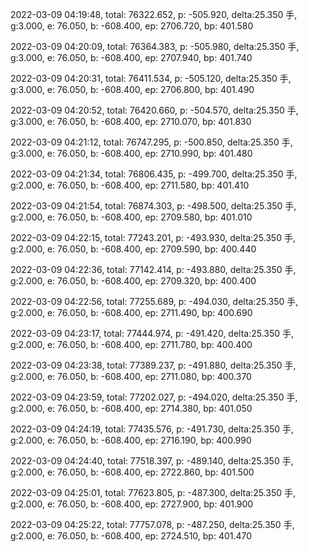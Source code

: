 2022-03-09 04:19:48, total: 76322.652, p: -505.920, delta:25.350 手, g:3.000, e: 76.050, b: -608.400, ep: 2706.720, bp: 401.580

2022-03-09 04:20:09, total: 76364.383, p: -505.980, delta:25.350 手, g:3.000, e: 76.050, b: -608.400, ep: 2707.940, bp: 401.740

2022-03-09 04:20:31, total: 76411.534, p: -505.120, delta:25.350 手, g:3.000, e: 76.050, b: -608.400, ep: 2706.800, bp: 401.490

2022-03-09 04:20:52, total: 76420.660, p: -504.570, delta:25.350 手, g:3.000, e: 76.050, b: -608.400, ep: 2710.070, bp: 401.830

2022-03-09 04:21:12, total: 76747.295, p: -500.850, delta:25.350 手, g:3.000, e: 76.050, b: -608.400, ep: 2710.990, bp: 401.480

2022-03-09 04:21:34, total: 76806.435, p: -499.700, delta:25.350 手, g:2.000, e: 76.050, b: -608.400, ep: 2711.580, bp: 401.410

2022-03-09 04:21:54, total: 76874.303, p: -498.500, delta:25.350 手, g:2.000, e: 76.050, b: -608.400, ep: 2709.580, bp: 401.010

2022-03-09 04:22:15, total: 77243.201, p: -493.930, delta:25.350 手, g:2.000, e: 76.050, b: -608.400, ep: 2709.590, bp: 400.440

2022-03-09 04:22:36, total: 77142.414, p: -493.880, delta:25.350 手, g:2.000, e: 76.050, b: -608.400, ep: 2709.320, bp: 400.400

2022-03-09 04:22:56, total: 77255.689, p: -494.030, delta:25.350 手, g:2.000, e: 76.050, b: -608.400, ep: 2711.490, bp: 400.690

2022-03-09 04:23:17, total: 77444.974, p: -491.420, delta:25.350 手, g:2.000, e: 76.050, b: -608.400, ep: 2711.780, bp: 400.400

2022-03-09 04:23:38, total: 77389.237, p: -491.880, delta:25.350 手, g:2.000, e: 76.050, b: -608.400, ep: 2711.080, bp: 400.370

2022-03-09 04:23:59, total: 77202.027, p: -494.020, delta:25.350 手, g:2.000, e: 76.050, b: -608.400, ep: 2714.380, bp: 401.050

2022-03-09 04:24:19, total: 77435.576, p: -491.730, delta:25.350 手, g:2.000, e: 76.050, b: -608.400, ep: 2716.190, bp: 400.990

2022-03-09 04:24:40, total: 77518.397, p: -489.140, delta:25.350 手, g:2.000, e: 76.050, b: -608.400, ep: 2722.860, bp: 401.500

2022-03-09 04:25:01, total: 77623.805, p: -487.300, delta:25.350 手, g:2.000, e: 76.050, b: -608.400, ep: 2727.900, bp: 401.900

2022-03-09 04:25:22, total: 77757.078, p: -487.250, delta:25.350 手, g:2.000, e: 76.050, b: -608.400, ep: 2724.510, bp: 401.470